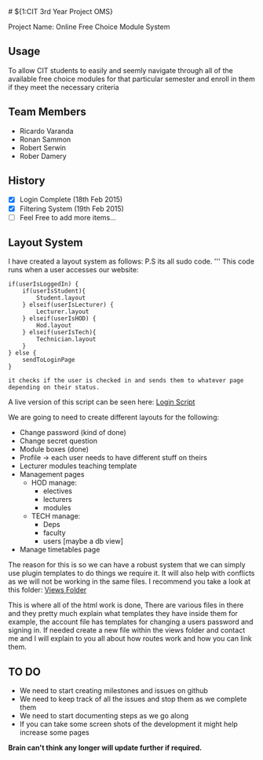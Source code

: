 <snippet>
  <content>
# ${1:CIT 3rd Year Project OMS}

Project Name: Online Free Choice Module System

## Usage

To allow CIT students to easily and seemly navigate through all of the available free choice modules for that particular semester and enroll in them if they meet the necessary criteria

## Team Members

- Ricardo Varanda
- Ronan Sammon
- Robert Serwin
- Rober Damery

## History

- [x] Login Complete (18th Feb 2015)
- [x] Filtering System (19th Feb 2015)
- [ ] Feel Free to add more items...

## Layout System

I have created a layout system as follows:
P.S its all sudo code.
'''
	This code runs when a user accesses our website:

	if(userIsLoggedIn) {
		if(userIsStudent){
        	Student.layout
        } elseif(userIsLecturer) {
        	Lecturer.layout
        } elseif(userIsHOD) {
        	Hod.layout
        } elseif(userIsTech){
            Technician.layout
        }
    } else {
    	sendToLoginPage
    }

    it checks if the user is checked in and sends them to whatever page depending on their status.


A live version of this script can be seen here:
[Login Script](https://github.com/RicardoVaranda/Module-System/blob/master/app/controllers/HomeController.php#L5)

We are going to need to create different layouts for the following:
- Change password (kind of done)
- Change secret question
- Module boxes (done)
- Profile -> each user needs to have different stuff on theirs
- Lecturer modules teaching template
- Management pages
	- HOD manage:
		- electives
		- lecturers
		- modules
	- TECH manage:
		- Deps
		- faculty
		- users [maybe a db view]
- Manage timetables page


The reason for this is so we can have a robust system that we can simply
use plugin templates to do things we require it. It will also help
with conflicts as we will not be working in the same files. I 
recommend you take a look at this folder:
[Views Folder](https://github.com/RicardoVaranda/Module-System/blob/master/views/)

This is where all of the html work is done, There are various files in there and
they pretty much explain what templates they have inside them for example,
the account file has templates for changing a users password and signing in.
If needed create a new file within the views folder and contact me and I will
explain to you all about how routes work and how you can link them.


## TO DO

- We need to start creating milestones and issues on github
- We need to keep track of all the issues and stop them as we complete them
- We need to start documenting steps as we go along
- If you can take some screen shots of the development it might help increase some pages


**Brain can't think any longer will update further if required.**

</content>
</snippet>
